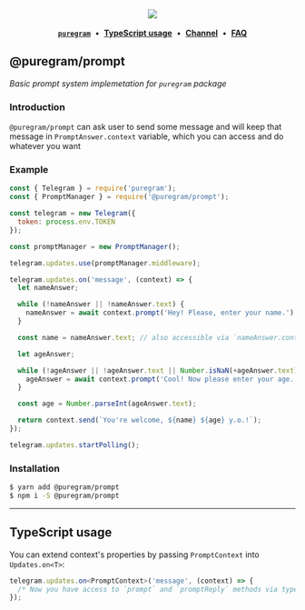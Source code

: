 <div align='center'>
  <img src='https://i.imgur.com/ZzjmE8i.png' />
</div>

<br />

<div align='center'>
  <a href='https://github.com/nitreojs/puregram'><b><code>puregram</code></b></a>
  <span>&nbsp;•&nbsp;</span>
  <a href='#typescript-usage'><b>TypeScript usage</b></a>
  <span>&nbsp;•&nbsp;</span>
  <a href='https://t.me/puregram_channel'><b>Channel</b></a>
  <span>&nbsp;•&nbsp;</span>
  <a href='https://github.com/nitreojs/puregram#faq'><b>FAQ</b></a>
</div>

## @puregram/prompt

_Basic prompt system implemetation for `puregram` package_

### Introduction

`@puregram/prompt` can ask user to send some message and will keep that message in `PromptAnswer.context` variable, which you can access and do whatever you want

### Example
```js
const { Telegram } = require('puregram');
const { PromptManager } = require('@puregram/prompt');

const telegram = new Telegram({
  token: process.env.TOKEN
});

const promptManager = new PromptManager();

telegram.updates.use(promptManager.middleware);

telegram.updates.on('message', (context) => {
  let nameAnswer;

  while (!nameAnswer || !nameAnswer.text) {
    nameAnswer = await context.prompt('Hey! Please, enter your name.')
  }

  const name = nameAnswer.text; // also accessible via `nameAnswer.context.text`

  let ageAnswer;

  while (!ageAnswer || !ageAnswer.text || Number.isNaN(+ageAnswer.text)) {
    ageAnswer = await context.prompt('Cool! Now please enter your age.');
  }

  const age = Number.parseInt(ageAnswer.text);

  return context.send(`You're welcome, ${name} ${age} y.o.!`);
});

telegram.updates.startPolling();
```

### Installation

```sh
$ yarn add @puregram/prompt
$ npm i -S @puregram/prompt
```

---

## TypeScript usage

You can extend context's properties by passing `PromptContext` into `Updates.on<T>`:

```ts
telegram.updates.on<PromptContext>('message', (context) => {
  /* Now you have access to `prompt` and `promptReply` methods via types! */
});
```

